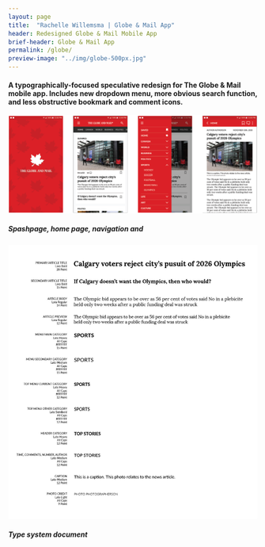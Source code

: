 ```yaml
---
layout: page
title:  "Rachelle Willemsma | Globe & Mail App"
header: Redesigned Globe & Mail Mobile App
brief-header: Globe & Mail App
permalink: /globe/
preview-image: "../img/globe-500px.jpg"
---
```


#### A typographically-focused speculative redesign for The Globe & Mail mobile app. Includes new dropdown menu, more obvious search function, and less obstructive bookmark and comment icons.

![Globe & Mail Final Mockup](../img/globe-final-1280px.png)

##### Spashpage, home page, navigation and 

![Globe & Mail Type System](../img/globe-type-1280px.jpg)

##### Type system document